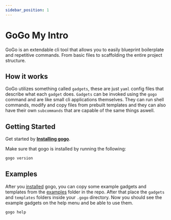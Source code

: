 ```yaml
---
sidebar_position: 1
---
```


# GoGo My Intro

GoGo is an extendable cli tool that allows you to easily blueprint boilerplate and repetitive commands.
From basic files to scaffolding the entire project structure.

## How it works

GoGo utilizes something called `gadgets`, these are just `yaml` config files that describe what each `gadget` does.
`Gadgets` can be invoked using the `gogo` command and are like small cli applications themselves. They can run shell commands,
modify and copy files from prebuilt templates and they can also have their own `subcommands` that are capable of the same things aswell.

## Getting Started

Get started by **[Installing gogo](./category/installation/)**.

Make sure that gogo is installed by running the following:

```bash
gogo version
```

## Examples

After you [installed](./category/installation) gogo, you can copy
some example gadgets and templates from the [examples](https://github.com/ploMP4/GoGo-MyProject/tree/main/examples) folder in the repo. After that place the `gadgets` and `templates` folders inside your `.gogo` directory. Now you should see the example gadgets on the help menu and be able to use them.

```bash
gogo help
```

